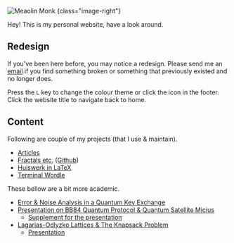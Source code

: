 ![Meaolin Monk](/img/billilama.png 'Meaolin Monk')
{class="image-right"}

Hey! This is my personal website, have a look around.

## Redesign

If you've been here before, you may notice a redesign.  Please send me
an [email](/colophon) if you find something broken or something that
previously existed and no longer does.

Press the `L` key to change the colour theme or click the icon in the
footer.  Click the website title to navigate back to home.

## Content

Following are couple of my projects (that I use & maintain).

- [Articles](/articles)
- [Fractals etc.][fractal] ([Github][fracgit])
- [Huiswerk in LaTeX][tex]
- [Terminal Wordle][wordle]

These bellow are a bit more academic.

- [Error & Noise Analysis in a Quantum Key Exchange][QKE]
- [Presentation on BB84 Quantum Protocol & Quantum Satellite Micius][exit]
  - [Supplement for the presentation][exitsup]
- [Lagarias-Odlyzko Lattices & The Knapsack Problem][general]
  - [Presentation][genpres]

[fractal]: https://tashfeen.org/fractalsetc
[fracgit]: https://github.com/simurgh9/fractalsetc
[QKE]: https://hdl.handle.net/20.500.14446/329317
[exit]: https://tashfeen.org/s/7nov2021.pdf
[exitsup]: https://tashfeen.org/s/bb84_supp.pdf
[general]: https://tashfeen.org/s/written_v3.pdf
[genpres]: https://tashfeen.org/s/29mar2023.pdf
[tex]: https://github.com/simurgh9/hw
[wordle]: https://github.com/simurgh9/wordle
